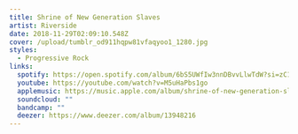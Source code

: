 ```yaml
---
title: Shrine of New Generation Slaves
artist: Riverside
date: 2018-11-29T02:09:10.548Z
cover: /upload/tumblr_od911hqpw81vfaqyoo1_1280.jpg
styles:
  - Progressive Rock
links:
  spotify: https://open.spotify.com/album/6bS5UWfIw3nnDBvvLlwTdW?si=zC1sWFR_SeWd_miM2goTFA
  youtube: https://youtube.com/watch?v=M5uHaPbs1go
  applemusic: https://music.apple.com/album/shrine-of-new-generation-slaves/1148788808
  soundcloud: ""
  bandcamp: ""
  deezer: https://www.deezer.com/album/13948216
---
```

